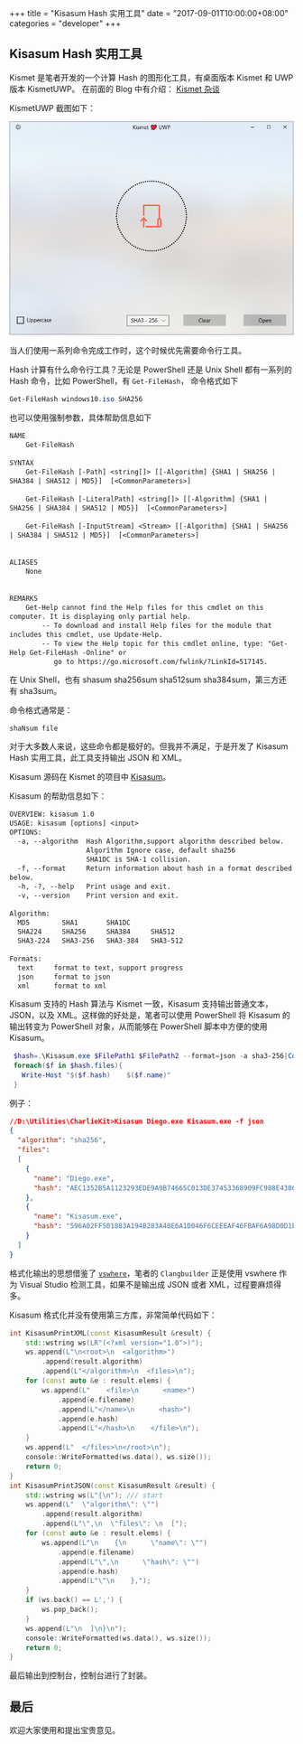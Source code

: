 +++
title = "Kisasum Hash 实用工具"
date = "2017-09-01T10:00:00+08:00"
categories = "developer"
+++
## Kisasum Hash 实用工具

Kismet 是笔者开发的一个计算 Hash 的图形化工具，有桌面版本 Kismet 和 UWP 版本 KismetUWP。 在前面的 Blog 中有介绍： 
[Kismet 杂谈](http://forcemz.net/developer/2017/05/14/Kismet/)


KismetUWP 截图如下：

![u1](https://github.com/fcharlie/KismetUWP/raw/master/docs/images/none.png)

当人们使用一系列命令完成工作时，这个时候优先需要命令行工具。

Hash 计算有什么命令行工具？无论是 PowerShell 还是 Unix Shell 都有一系列的 Hash 命令，比如 PowerShell，有 `Get-FileHash`， 命令格式如下

```powershell
Get-FileHash windows10.iso SHA256
```

也可以使用强制参数，具体帮助信息如下
```usage
NAME
    Get-FileHash

SYNTAX
    Get-FileHash [-Path] <string[]> [[-Algorithm] {SHA1 | SHA256 | SHA384 | SHA512 | MD5}]  [<CommonParameters>]

    Get-FileHash [-LiteralPath] <string[]> [[-Algorithm] {SHA1 | SHA256 | SHA384 | SHA512 | MD5}]  [<CommonParameters>]

    Get-FileHash [-InputStream] <Stream> [[-Algorithm] {SHA1 | SHA256 | SHA384 | SHA512 | MD5}]  [<CommonParameters>]


ALIASES
    None


REMARKS
    Get-Help cannot find the Help files for this cmdlet on this computer. It is displaying only partial help.
        -- To download and install Help files for the module that includes this cmdlet, use Update-Help.
        -- To view the Help topic for this cmdlet online, type: "Get-Help Get-FileHash -Online" or
           go to https://go.microsoft.com/fwlink/?LinkId=517145.

```

在 Unix Shell，也有 shasum sha256sum sha512sum sha384sum，第三方还有 sha3sum。

命令格式通常是：
```
shaNsum file
```

对于大多数人来说，这些命令都是极好的。但我并不满足，于是开发了 Kisasum Hash 实用工具，此工具支持输出 JSON 和 XML。

Kisasum 源码在 Kismet 的项目中 [Kisasum](https://github.com/fcharlie/Kismet/tree/master/Kisasum)。

Kisasum 的帮助信息如下：

```usage
OVERVIEW: kisasum 1.0
USAGE: kisasum [options] <input>
OPTIONS:
  -a, --algorithm  Hash Algorithm,support algorithm described below.
                   Algorithm Ignore case, default sha256
                   SHA1DC is SHA-1 collision.
  -f, --format     Return information about hash in a format described below.
  -h, -?, --help   Print usage and exit.
  -v, --version    Print version and exit.

Algorithm:
  MD5        SHA1       SHA1DC
  SHA224     SHA256     SHA384     SHA512
  SHA3-224   SHA3-256   SHA3-384   SHA3-512

Formats:
  text     format to text, support progress
  json     format to json
  xml      format to xml

```

Kisasum 支持的 Hash 算法与 Kismet 一致，Kisasum 支持输出普通文本，JSON，以及 XML。这样做的好处是，笔者可以使用 PowerShell 将 Kisasum 的输出转变为 PowerShell 对象，从而能够在 PowerShell 脚本中方便的使用 Kisasum。

```powershell
 $hash=.\Kisasum.exe $FilePath1 $FilePath2 --format=json -a sha3-256|ConvertFrom-JSON
 foreach($f in $hash.files){
   Write-Host "$($f.hash)    $($f.name)"
 }
```

例子：

```json
//D:\Utilities\CharlieKit>Kisasum Diego.exe Kisasum.exe -f json
{
  "algorithm": "sha256",
  "files":
  [
    {
      "name": "Diego.exe",
      "hash": "AEC1352B5A1123293EDE9A9B74665C013DE37453368909FC988E43862A86114B"
    },
    {
      "name": "Kisasum.exe",
      "hash": "596A02FF501883A194B283A40E6A1D046F6CEEEAF46FBAF6A98D0D1EBC74FA57"
    }
  ]
}
```

格式化输出的思想借鉴了 [`vswhere`](https://github.com/Microsoft/vswhere)，笔者的 `Clangbuilder` 正是使用 vswhere 作为 Visual Studio 检测工具，如果不是输出成 JSON 或者 XML，过程要麻烦得多。

Kisasum 格式化并没有使用第三方库，非常简单代码如下：

```c++
int KisasumPrintXML(const KisasumResult &result) {
	std::wstring ws(LR"(<?xml version="1.0">)");
	ws.append(L"\n<root>\n  <algorithm>")
		.append(result.algorithm)
		.append(L"</algorithm>\n  <files>\n");
	for (const auto &e : result.elems) {
		ws.append(L"    <file>\n      <name>")
			.append(e.filename)
			.append(L"</name>\n      <hash>")
			.append(e.hash)
			.append(L"</hash>\n    </file>\n");
	}
	ws.append(L"  </files>\n</root>\n");
	console::WriteFormatted(ws.data(), ws.size());
	return 0;
}
int KisasumPrintJSON(const KisasumResult &result) {
	std::wstring ws(L"{\n"); /// start
	ws.append(L"  \"algorithm\": \"")
		.append(result.algorithm)
		.append(L"\",\n  \"files\": \n  [");
	for (const auto &e : result.elems) {
		ws.append(L"\n    {\n      \"name\": \"")
			.append(e.filename)
			.append(L"\",\n      \"hash\": \"")
			.append(e.hash)
			.append(L"\"\n    },");
	}
	if (ws.back() == L',') {
		ws.pop_back();
	}
	ws.append(L"\n  ]\n}\n");
	console::WriteFormatted(ws.data(), ws.size());
	return 0;
}
```

最后输出到控制台，控制台进行了封装。

## 最后

欢迎大家使用和提出宝贵意见。